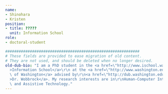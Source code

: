 ```yaml
---
name:
- Shinohara
- Kristen
position:
- title: ?????
  unit: Information School
role:
- doctoral-student

############################################################
# These fields are provided to ease migration of old content.
# They are not used, and should be deleted when no longer desired.
old-dub-bio: "I am a PhD student in the <a href=\"http://www.ischool.washington.edu\"\
  >Information School</a>\r\n at the <a href=\"http://www.washington.edu\">University\
  \ of Washington</a> advised by\r\n<a href=\"http://dub.washington.edu/people/wobbrock\"\
  >Dr. Wobbrock</a>. My research interests are in\r\nHuman-Computer Interaction (HCI)\
  \ and Assistive Technology."
---
```

